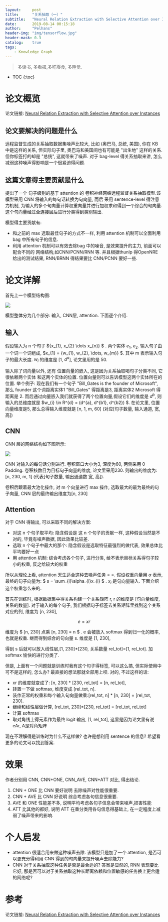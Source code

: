 ```yaml
---
layout:     post
title:      "关系抽取（一）"
subtitle:   "Neural Relation Extraction with Selective Attention over Instances"
date:       2019-08-14 00:15:18
author:     "Pelhans"
header-img: "img/tensorflow.jpg"
header-mask: 0.3 
catalog:    true
tags:
    - Knowledge Graph
---
```


> 多读书, 多看报,多吃零食, 多睡觉.

* TOC
{:toc}

# 论文概览

论文链接: [Neural Relation Extraction with Selective Attention over Instances](https://www.aclweb.org/anthology/P16-1200)

## 论文要解决的问题是什么

远程监督生成的关系抽取数据集噪声比较大, 比如 (奥巴马, 总统, 美国), 你在 KB 中是这样的关系, 但实际句子里, 奥巴马和美国间也有可能是 "出生地" 这样的关系. 但你标签打的却是 "总统", 这就带来了噪声. 对于 bag-level 得关系抽取来讲, 怎么减弱这种噪声得影响是一个很紧迫得问题.

## 这篇文章得主要贡献是什么

提出了一个 句子级别的基于 attention 的 卷积神经网络远程监督关系抽取模型.该模型采用 CNN 将输入的每句话转换为句向量, 而后 采用 sentence-level 得注意力机制, 为输入的多个句向量计算权重向量并进行加权求和得到一个综合的句向量. 这个句向量经过全连接层后进行分类得到类别输出.

模型得主要贡献有:

* 和之前的 max 选取最佳句子的方式不一样, 利用 attention 机制可以全面利用 bag 中所有句子的信息.    
* 利用 attention 机制可以有效去除bag 中的噪音, 是效果提升的主力, 前面可以配合不同的 网络结构,如CNN/PCNN/RNN 等. 并且根据thunlp 得OpenNRE 给出的测试结果, RNN/BRNN 得结果要比 CNN/PCNN 要好一些. 

# 论文详解

首先上一个模型结构图:

![](/img/in-post/kg_paper/CNN_attention.jpg)

模型整体分为几个部分: 输入, CNN层, attention. 下面逐个介绍.

## 输入

假设输入为 n 个句子 ${x_{1}, x_{2} \dots  x_{n}} $ . 两个实体 $e_{1},~e_{2}$. 输入句子由一个词一个词组成, $x_{1} = {w_{1}, w_{2}, \dots, w_{m}} $. 其中 m 表示输入句子的最大长度. $w_{i}$ 的维度是 [1, $d^{a}$], 论文里用的是 50.

输入除了词向量以外, 还有 位置向量的嵌入, 这是因为关系抽取喝句子分类不同, 它很依赖两个实体 和这两个实体的位置. 位置向量则可以告诉模型这两个实体所在的位置. 举个例子: 现在我们有一个句子 "Bill_Gates is the founder of Microsoft", 那么 founder 这个词距离实体1 "Bill_Gates" 得距离是3, 距离实体2 Microsoft 得距离是 2.  而后通过向量嵌入我们就获得了两个位置向量,假设它们的维度是 $d^{b}$, 则输入的总维度就是 $w_{i} \in R^{d} =  (d^{a}, d^{b1}, d^{b2}) $. 在论文里, 位置向量维度是5, 那么总得输入维度就是 [n, 1, m, 60] (对应[句子数量, 输入通道, 宽, 高])

## CNN

CNN 层的网络结构如下图所示:

![](/img/in-post/kg_paper/CNN_attention_cnn.jpg)

CNN 对输入的每句话分别进行. 卷积窗口大小为3, 深度为60, 两侧采用 0 Padding. 卷积核数目为目标句子向量的维度, 论文里采用230. 则输出的维度为: [n, 230,  m, 1] (代表[句子数量, 输出通道数 宽, 高]). 


卷积后跟着最大池化操作, 对 m 个向量进行 max 操作, 选取最大的最为最终的句子向量, CNN 层的最终输出维度为[n, 230]

## Attention

对于 CNN 得输出, 可以采取不同的解决方案:

* 对这 n 个句子取平均: 隐含假设是 这 n 个句子的贡献一样, 这种假设当然是不对的, 毕竟有噪声数据, 因此效果比较差.    
* 选取 n 个句子中最大的那个: 隐含假设是选取特征最强烈的做代表, 效果总体比平均要好一点    
* 用 attention 机制: 综合考虑各个句子, 进行分类, 给不表示目标关系得句子较小的权重, 反之给较大的权重

所以从理论上看, attention 天生适合这种去噪声任务 = =. 假设权重向量用 $\alpha$ 表示, 最终的句子向量为: $ s = \sum_{i}\alpha_{i}x_{i} $ . $x_{i}$ 是句向量输入. 下面介绍这个权重怎么来的.

首先在训练时, 根据数据集中得关系构建一个关系矩阵 r, r 的维度是 [句向量维度, 关系的数量]. 对于输入的每个句子, 我们根据句子标签去关系矩阵里找到这个关系对应的列, 维度为 [n, 230],

$$ e = xr $$

维度为 $ [n, 230] 点乘 [n, 230] = n $ . e 会被放入 softmax 得到归一化的概率, 也就是权重. 继而得到综合的句向量 s. 维度是 [1, 230],

得到 s 后就可以放入线性层,[1, 230]*[230, 关系数量 rel_tot]=[1, rel_tot]. 加softmax 愉快的进行分类了.

但是, 上面有一个问题就是训练时我有这个句子得标签, 可以这么搞, 但实际使用中可不是这样的, 怎么办? 最直接的想法那就全部用上呗. 对的, 不过这样的话:
    
* xr 的维度就变成了: [n, 230] * [230, rel_tot] = [n, rel_tot],     
* 转置一下做 softmax, 维度变成 [rel_tot, n].     
* 装作正常的权重和每个输入句向量做乘:[rel_tot, n] * [n, 230] = [rel_tot, 230].     
* 继续和线性层做计算, [rel_tot, 230]*[230, rel_tot] = [rel_tot, rel_tot]    
* 计算 softmax    
* 取对角线上得元素作为最终 logit 输出, [1, rel_tot], 这里是因为论文里有说 eAr, A是对角矩阵

现在不理解得是训练时为什么不这样做? 也许是想利用 sentence 的信息? 希望看更多的论文可以找到答案.

# 效果

作者分别用 CNN, CNN+ONE, CNN_AVE, CNN+ATT 对比, 得出结论. 

1) CNN + ONE 比 CNN 要好说明 去除噪声对性能很重要.    
2) CNN + AVE 比 CNN 好说明 综合考虑各句信息很重要.    
3) AVE 和 ONE 性能差不多, 说明平均考虑各句子信息会带来噪声,损害性能     
4) ATT 比其他的都好, 说明 ATT 在重分类用各句信息得基础上, 在一定程度上减弱了噪声带来的影响.

# 个人启发

* attention 很适合用来做这种噪声去除. 该模型只是加了一个 attention, 是否可以更充分得利用 CNN 得到的句向量来提升噪声去除能力?    
* CNN 对于关系抽取这种任务是否是最合适的? 答案是显然的, RNN 表现要比它好, 那是否可以对于关系抽取这种长距离依赖和位置敏感的任务换上更合适的网络呢?

# 参考

论文链接: [Neural Relation Extraction with Selective Attention over Instances](https://www.aclweb.org/anthology/P16-1200)

